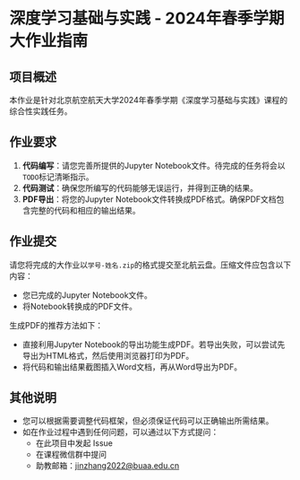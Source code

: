 # 深度学习基础与实践 - 2024年春季学期大作业指南

## 项目概述

本作业是针对北京航空航天大学2024年春季学期《深度学习基础与实践》课程的综合性实践任务。

## 作业要求

1. **代码编写**：请您完善所提供的Jupyter Notebook文件。待完成的任务将会以`TODO`标记清晰指示。
2. **代码测试**：确保您所编写的代码能够无误运行，并得到正确的结果。
3. **PDF导出**：将您的Jupyter Notebook文件转换成PDF格式。确保PDF文档包含完整的代码和相应的输出结果。

## 作业提交

请您将完成的大作业以`学号-姓名.zip`的格式提交至北航云盘。压缩文件应包含以下内容：

- 您已完成的Jupyter Notebook文件。
- 将Notebook转换成的PDF文件。
  
生成PDF的推荐方法如下：

- 直接利用Jupyter Notebook的导出功能生成PDF。若导出失败，可以尝试先导出为HTML格式，然后使用浏览器打印为PDF。
- 将代码和输出结果截图插入Word文档，再从Word导出为PDF。

## 其他说明

- 您可以根据需要调整代码框架，但必须保证代码可以正确输出所需结果。
- 如在作业过程中遇到任何问题，可以通过以下方式提问：
  - 在此项目中发起 Issue
  - 在课程微信群中提问
  - 助教邮箱：<jinzhang2022@buaa.edu.cn>
